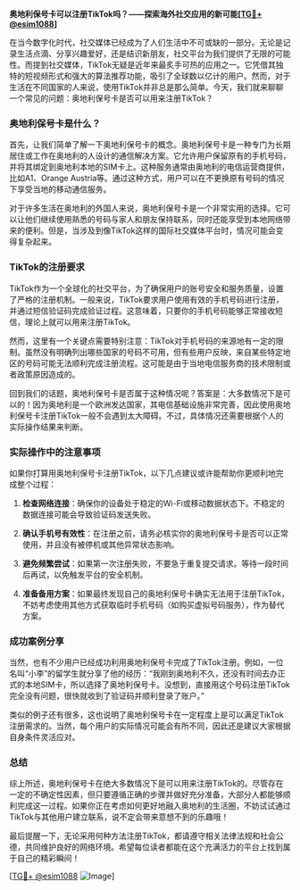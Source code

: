 **奥地利保号卡可以注册TikTok吗？——探索海外社交应用的新可能[[TG💪+ @esim1088](https://t.me/s/esim1088)]**

在当今数字化时代，社交媒体已经成为了人们生活中不可或缺的一部分。无论是记录生活点滴、分享兴趣爱好，还是结识新朋友，社交平台为我们提供了无限的可能性。而提到社交媒体，TikTok无疑是近年来最炙手可热的应用之一。它凭借其独特的短视频形式和强大的算法推荐功能，吸引了全球数以亿计的用户。然而，对于生活在不同国家的人来说，使用TikTok并非总是那么简单。今天，我们就来聊聊一个常见的问题：奥地利保号卡是否可以用来注册TikTok？

### 奥地利保号卡是什么？

首先，让我们简单了解一下奥地利保号卡的概念。奥地利保号卡是一种专门为长期居住或工作在奥地利的人设计的通信解决方案。它允许用户保留原有的手机号码，并将其绑定到奥地利本地的SIM卡上。这种服务通常由奥地利的电信运营商提供，比如A1、Orange Austria等。通过这种方式，用户可以在不更换原有号码的情况下享受当地的移动通信服务。

对于许多生活在奥地利的外国人来说，奥地利保号卡是一个非常实用的选择。它可以让他们继续使用熟悉的号码与家人和朋友保持联系，同时还能享受到本地网络带来的便利。但是，当涉及到像TikTok这样的国际社交媒体平台时，情况可能会变得复杂起来。

### TikTok的注册要求

TikTok作为一个全球化的社交平台，为了确保用户的账号安全和服务质量，设置了严格的注册机制。一般来说，TikTok要求用户使用有效的手机号码进行注册，并通过短信验证码完成验证过程。这意味着，只要你的手机号码能够正常接收短信，理论上就可以用来注册TikTok。

然而，这里有一个关键点需要特别注意：TikTok对手机号码的来源地有一定的限制。虽然没有明确列出哪些国家的号码不可用，但有些用户反映，来自某些特定地区的号码可能无法顺利完成注册流程。这可能是由于当地电信服务商的技术限制或者政策原因造成的。

回到我们的话题，奥地利保号卡是否属于这种情况呢？答案是：大多数情况下是可以的！因为奥地利是一个欧洲发达国家，其电信基础设施非常完善，因此使用奥地利保号卡注册TikTok一般不会遇到太大障碍。不过，具体情况还需要根据个人的实际操作结果来判断。

### 实际操作中的注意事项

如果你打算用奥地利保号卡注册TikTok，以下几点建议或许能帮助你更顺利地完成整个过程：

1. **检查网络连接**：确保你的设备处于稳定的Wi-Fi或移动数据状态下。不稳定的数据连接可能会导致验证码发送失败。
   
2. **确认手机号有效性**：在注册之前，请务必核实你的奥地利保号卡是否可以正常使用，并且没有被停机或其他异常状态影响。

3. **避免频繁尝试**：如果第一次注册失败，不要急于重复提交请求。等待一段时间后再试，以免触发平台的安全机制。

4. **准备备用方案**：如果最终发现自己的奥地利保号卡确实无法用于注册TikTok，不妨考虑使用其他方式获取临时手机号码（如购买虚拟号码服务），作为替代方案。

### 成功案例分享

当然，也有不少用户已经成功利用奥地利保号卡完成了TikTok注册。例如，一位名叫“小李”的留学生就分享了他的经历：“我刚到奥地利不久，还没有时间去办正式的本地SIM卡，所以选择了奥地利保号卡。没想到，直接用这个号码注册TikTok完全没有问题，很快就收到了验证码并顺利登录了账户。”

类似的例子还有很多，这也说明了奥地利保号卡在一定程度上是可以满足TikTok注册需求的。当然，每个用户的实际情况可能会有所不同，因此还是建议大家根据自身条件灵活应对。

### 总结

综上所述，奥地利保号卡在绝大多数情况下是可以用来注册TikTok的。尽管存在一定的不确定性因素，但只要遵循正确的步骤并做好充分准备，大部分人都能够顺利完成这一过程。如果你正在考虑如何更好地融入奥地利的生活圈，不妨试试通过TikTok与其他用户建立联系，说不定会带来意想不到的乐趣哦！

最后提醒一下，无论采用何种方法注册TikTok，都请遵守相关法律法规和社会公德，共同维护良好的网络环境。希望每位读者都能在这个充满活力的平台上找到属于自己的精彩瞬间！

[[TG💪+ @esim1088](https://t.me/s/esim1088) ![Image](https://i.postimg.cc/4NQfJmqS/Snipaste-2025-05-13-00-14-12.png)]